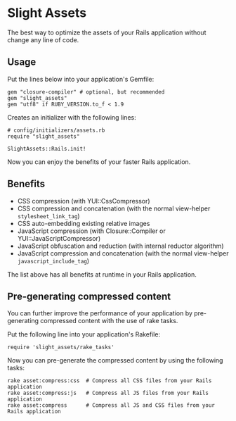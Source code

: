 # Slight Assets

The best way to optimize the assets of your Rails application without change any line of code.

## Usage

Put the lines below into your application's Gemfile:

    gem "closure-compiler" # optional, but recommended
    gem "slight_assets"
    gem "utf8" if RUBY_VERSION.to_f < 1.9

Creates an initializer with the following lines:

    # config/initializers/assets.rb
    require "slight_assets"

    SlightAssets::Rails.init!

Now you can enjoy the benefits of your faster Rails application.

## Benefits

  - CSS compression (with YUI::CssCompressor)
  - CSS compression and concatenation (with the normal view-helper `stylesheet_link_tag`)
  - CSS auto-embedding existing relative images
  - JavaScript compression (with Closure::Compiler or YUI::JavaScriptCompressor)
  - JavaScript obfuscation and reduction (with internal reductor algorithm)
  - JavaScript compression and concatenation (with the normal view-helper `javascript_include_tag`)

The list above has all benefits at runtime in your Rails application.

## Pre-generating compressed content

You can further improve the performance of your application by pre-generating compressed content
with the use of rake tasks.

Put the following line into your application's Rakefile:

    require 'slight_assets/rake_tasks'

Now you can pre-generate the compressed content by using the following tasks:

    rake asset:compress:css  # Compress all CSS files from your Rails application
    rake asset:compress:js   # Compress all JS files from your Rails application
    rake asset:compress      # Compress all JS and CSS files from your Rails application
